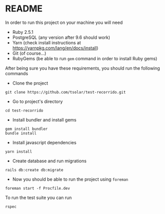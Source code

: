 # README

In order to run this project on your machine you will need

* Ruby 2.5.1
* PostgreSQL (any version after 9.6 should work)
* Yarn (check install instructions at https://yarnpkg.com/lang/en/docs/install)
* Git (of course...)
* RubyGems (be able to run `gem` command in order to install Ruby gems)

After being sure you have these requirements, you should run the following commands

* Clone the project

```
git clone https://github.com/tsolar/test-recorrido.git
```

* Go to project's directory

```
cd test-recorrido
```

* Install bundler and install gems

```
gem install bundler
bundle install
```

* Install javascript dependencies

```
yarn install
```

* Create database and run migrations

```
rails db:create db:migrate
```

* Now you should be able to run the project using `foreman`

```
foreman start -f Procfile.dev
```

To run the test suite you can run

```
rspec
```
